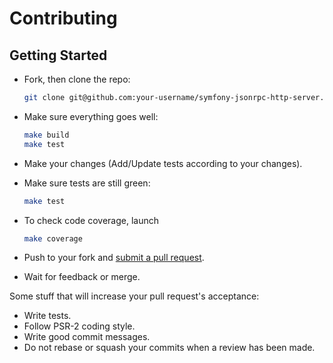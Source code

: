 # Contributing

## Getting Started

*   Fork, then clone the repo:
    ```bash
    git clone git@github.com:your-username/symfony-jsonrpc-http-server.git
    ```

*   Make sure everything goes well:
    ```bash
    make build
    make test
    ```

*   Make your changes (Add/Update tests according to your changes).

*   Make sure tests are still green:
    ```bash
    make test
    ```

*   To check code coverage, launch
    ```bash
    make coverage
    ```

*   Push to your fork and [submit a pull request](https://github.com/yoanm/symfony-jsonrpc-http-server/compare/).

*   Wait for feedback or merge.

Some stuff that will increase your pull request's acceptance:

*   Write tests.
*   Follow PSR-2 coding style.
*   Write good commit messages.
*   Do not rebase or squash your commits when a review has been made.
